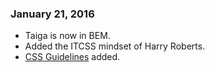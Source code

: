 ### January 21, 2016

* Taiga is now in BEM.
* Added the ITCSS mindset of Harry Roberts.
* [CSS Guidelines](Guidelin.es) added.
